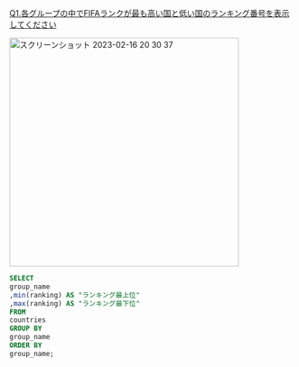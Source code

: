 [Q1.各グループの中でFIFAランクが最も高い国と低い国のランキング番号を表示してください](https://tech.pjin.jp/blog/2016/04/30/sql%E7%B7%B4%E7%BF%92%E5%95%8F%E9%A1%8C-%E5%95%8F1/)

<img width="406" alt="スクリーンショット 2023-02-16 20 30 37" src="https://user-images.githubusercontent.com/105257856/219353653-b6692dd5-3514-447c-9c58-c74a6ee6952e.png">

```SQL
SELECT
group_name
,min(ranking) AS "ランキング最上位"
,max(ranking) AS "ランキング最下位"
FROM
countries
GROUP BY
group_name
ORDER BY
group_name;
```
